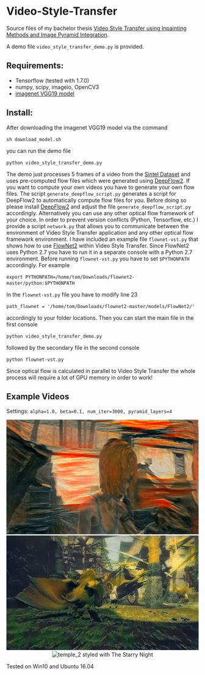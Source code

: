 # Video-Style-Transfer

Source files of my bachelor thesis [Video Style Transfer using Inpainting Methods and Image Pyramid Integration](https://drive.google.com/open?id=13obxKTIDlgnHvIZTJUg1ld2epaQeI0Zm).

A demo file `video_style_transfer_demo.py` is provided.

## Requirements:
* Tensorflow (tested with 1.7.0)
* numpy, scipy, imageio, OpenCV3
* [imagenet VGG19 model](http://www.vlfeat.org/matconvnet/models/imagenet-vgg-verydeep-19.mat)

## Install:
After downloading the imagenet VGG19 model via the command 

    sh download_model.sh

you can run the demo file

    python video_style_transfer_demo.py

The demo just processes 5 frames of a video from the [Sintel Dataset](http://sintel.is.tue.mpg.de/) and uses pre-computed flow files which were generated using [DeepFlow2](https://thoth.inrialpes.fr/src/deepflow/).
If you want to compute your own videos you have to generate your own flow files. The script `generate_deepflow_script.py` generates a script for DeepFlow2 to automatically compute flow files for you. Before doing so please install [DeepFlow2](https://thoth.inrialpes.fr/src/deepflow/) and adjust the file `generate_deepflow_script.py` accordingly.
Alternatively you can use any other optical flow framework of your choice. In order to prevent version conflicts (Python, Tensorflow, etc.) I provide a script `network.py` that allows you to communicate between the environment of Video Style Transfer application and any other optical flow framework environment.
I have included an example file `flownet-vst.py` that shows how to use [FlowNet2](https://github.com/lmb-freiburg/flownet2) within Video Style Transfer. Since FlowNet2 uses Python 2.7 you have to run it in a separate console with a Python 2.7 environment. Before running `flownet-vst.py` you have to set `$PYTHONPATH` accordingly. For example

    export PYTHONPATH=/home/tom/Downloads/flownet2-master/python:$PYTHONPATH

In the `flownet-vst.py` file you have to modify line 23

    path_flownet = '/home/tom/Downloads/flownet2-master/models/FlowNet2/'

accordingly to your folder locations. Then you can start the main file in the first console

    python video_style_transfer_demo.py

followed by the secondary file in the second console

    python flownet-vst.py

Since optical flow is calculated in parallel to Video Style Transfer the whole process will require a lot of GPU memory in order to work!

## Example Videos
Settings: `alpha=1.0, beta=0.1, num_iter=3000, pyramid_layers=4`
<div align = 'center'>
<img src = 'examples/alley_1.gif' alt = 'alley_1 styled with The Scream' width = '686px' height = '300px'>
</div>
<div align = 'center'>
<img src = 'examples/market_6.gif' alt = 'market_6 styled with The Shipwreck of the Minotaur' width = '686px' height = '300px'>
</div>
<div align = 'center'>
<img src = 'examples/temple_2.gif' alt = 'temple_2 styled with The Starry Night' width = '686px' height = '300px'>
</div>

Tested on Win10 and Ubuntu 16.04

